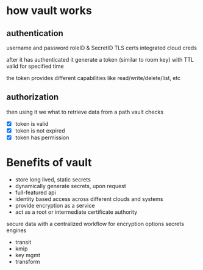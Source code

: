 # how vault works

## authentication
username and password
roleID & SecretID
TLS certs
integrated cloud creds

after it has authenticated it generate a token (similar to room key) with TTL valid for specified time

the token provides different capabilities like read/write/delete/list, etc

## authorization
then using it we what to retrieve data from a path
vault checks 
- [x] token is valid
- [x] token is not expired
- [x] token has permission

# Benefits of vault
- store long lived, static secrets
- dynamically generate secrets, upon request
- full-featured api
- identity based access across different clouds and systems
- provide encryption as a service
- act as a root or intermediate certificate authority

secure data with a centralized workflow for encryption options
secrets engines
- transit
- kmip
- key mgmt
- transform

